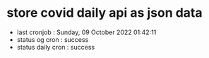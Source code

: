 # store covid daily api as json data

- last cronjob : Sunday, 09 October 2022 01:42:11
- status og cron : success
- status daily cron : success
      
      